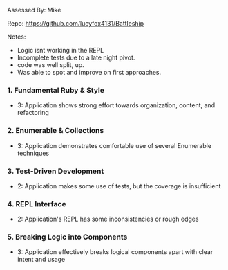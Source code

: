 Assessed By: Mike

Repo: https://github.com/lucyfox4131/Battleship

Notes:
* Logic isnt working in the REPL
* Incomplete tests due to a late night pivot.
* code was well split, up.
* Was able to spot and improve on first approaches.



### 1. Fundamental Ruby & Style

* 3:  Application shows strong effort towards organization, content, and refactoring

### 2. Enumerable & Collections

* 3: Application demonstrates comfortable use of several Enumerable techniques

### 3. Test-Driven Development

* 2: Application makes some use of tests, but the coverage is insufficient

### 4. REPL Interface

* 2: Application's REPL has some inconsistencies or rough edges

### 5. Breaking Logic into Components

* 3: Application effectively breaks logical components apart with clear intent and usage
